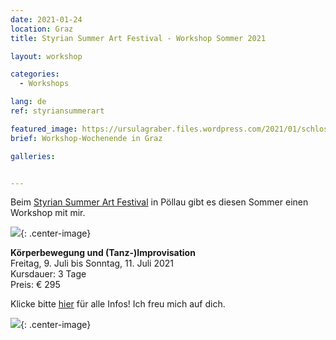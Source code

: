 ```yaml
---
date: 2021-01-24
location: Graz
title: Styrian Summer Art Festival - Workshop Sommer 2021

layout: workshop

categories:
  - Workshops

lang: de
ref: styriansummerart

featured_image: https://ursulagraber.files.wordpress.com/2021/01/schloss-poellau.jpeg?w=500&fit=crop
brief: Workshop-Wochenende in Graz

galleries:


---
```

Beim <a href="http://www.styriansummerart.at/kurse/koerperbewegungen-und-tanz-improvisation-mit-ursula-graber/">Styrian Summer Art Festival</a>  in Pöllau gibt es diesen Sommer einen Workshop mit mir.

![](https://ursulagraber.files.wordpress.com/2021/01/schloss-poellau.jpeg){: .center-image}


<b>Körperbewegung und (Tanz-)Improvisation</b>
<br>
Freitag, 9. Juli bis Sonntag, 11. Juli 2021
<br>
Kursdauer: 3 Tage
<br>
Preis: € 295




Klicke bitte <a href="http://www.styriansummerart.at/kurse/koerperbewegungen-und-tanz-improvisation-mit-ursula-graber/">hier</a> für alle Infos! Ich freu mich auf dich.

![](https://ursulagraber.files.wordpress.com/2020/11/dscf4001.jpg?w=300&fit=crop){: .center-image}
